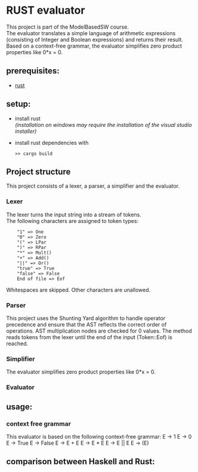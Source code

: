 # RUST evaluator
This project is part of the ModelBasedSW course.
<br>The evaluator translates a simple language of arithmetic expressions (consisting of Integer and Boolean expressions) and returns their result. Based on a context-free grammar, the evaluator simplifies zero product properties like 0*x = 0. 

## prerequisites:
- [rust](https://www.rust-lang.org/tools/install)

## setup:
- install rust
  <br>_(installation on windows may require the installation of the visual studio installer)_
- install rust dependencies with
    
    `>> cargo build`

## Project structure
This project consists of a lexer, a parser, a simplifier and the evaluator. 

### Lexer
The lexer turns the input string into a stream of tokens. 
<br>The following characters are assigned to token types: 
```
    "1" => One
    "0" => Zero
    "(" => LPar
    ")" => RPar
    "*" => Mult() 
    "+" => Add() 
    "||" => Or() 
    "true" => True
    "false" => False
    End of file => Eof
```
Whitespaces are skipped. Other characters are unallowed. 

### Parser
This project uses the Shunting Yard algorithm to handle operator precedence and ensure that the AST reflects the correct order of operations. AST multiplication nodes are checked for 0 values. The method reads tokens from the lexer until the end of the input (Token::Eof) is reached.

### Simplifier
The evaluator simplifies zero product properties like 0*x = 0.

### Evaluator

## usage:
### context free grammar
This evaluator is based on the following context-free grammar:
E -> 1
E -> 0
E -> True
E -> False
E -> E + E
E -> E * E
E -> E || E
E -> (E)
### 

## comparison between Haskell and Rust: